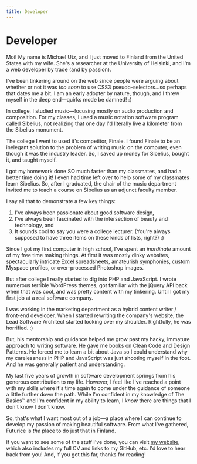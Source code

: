 ```yaml
---
title: Developer
---
```


# Developer

Moi! My name is Michael Utz, and I just moved to Finland from the United States
with my wife. She's a researcher at the University of Helsinki, and I'm a web
developer by trade (and by passion).

I've been tinkering around on the web since people were arguing about whether or
not it was _too soon_ to use CSS3 pseudo-selectors...so perhaps that dates me a
bit. I am an early adopter by nature, though, and I threw myself in the deep
end—quirks mode be damned! :)

In college, I studied music—focusing mostly on audio production and composition.
For my classes, I used a music notation software program called Sibelius, not
realizing that one day I'd literally live a kilometer from the Sibelius
monument.

The college I went to used it's competitor, Finale. I found Finale to be an
inelegant solution to the problem of writing music on the computer, even though
it was the industry leader. So, I saved up money for Sibelius, bought it, and
taught myself.

I got my homework done SO much faster than my classmates, and had a better time
doing it! I even had time left over to help some of my classmates learn
Sibelius. So, after I graduated, the chair of the music department invited me to
teach a course on Sibelius as an adjunct faculty member.

I say all that to demonstrate a few key things:

1. I've always been passionate about good software design,
2. I've always been fascinated with the intersection of beauty and technology,
   and
3. It sounds cool to say you were a college lecturer. (You're always supposed to
   have three items on these kinds of lists, right?) :)

Since I got my first computer in high school, I've spent an _inordinate_ amount
of my free time making things. At first it was mostly dinky websites,
spectacularly intricate Excel spreadsheets, amateurish symphonies, custom
Myspace profiles, or over-processed Photoshop images.

But after college I really started to dig into PHP and JavaScript. I wrote
numerous terrible WordPress themes, got familiar with the jQuery API back when
that was cool, and was pretty content with my tinkering. Until I got my first
job at a real software company.

I was working in the marketing department as a hybrid content writer / front-end
developer. When I started rewriting the company's website, the Lead Software
Architect started looking over my shoulder. Rightfully, he was horrified. :)

But, his mentorship and guidance helped me grow past my hacky, immature approach
to writing software. He gave me books on Clean Code and Design Patterns. He
forced me to learn a bit about Java so I could understand why my carelessness in
PHP and JavaScript was just shooting myself in the foot. And he was generally
patient and understanding.

My last five years of growth in software development springs from his generous
contribution to my life. However, I feel like I've reached a point with my
skills where it's time again to come under the guidance of someone a little
further down the path. While I'm confident in my knowledge of The Basics™ and
I'm confident in my ability to learn, I _know_ there are things that I don't
know I don't know.

So, that's what I want most out of a job—a place where I can continue to develop
my passion of making beautiful software. From what I've gathered, Futurice is
_the_ place to do just that in Finland.

If you want to see some of the stuff I've done, you can visit [my
website](https://theutz.com), which also includes my full CV and links to my
GitHub, etc. I'd love to hear back from you! And, if you got this far, thanks
for reading!
